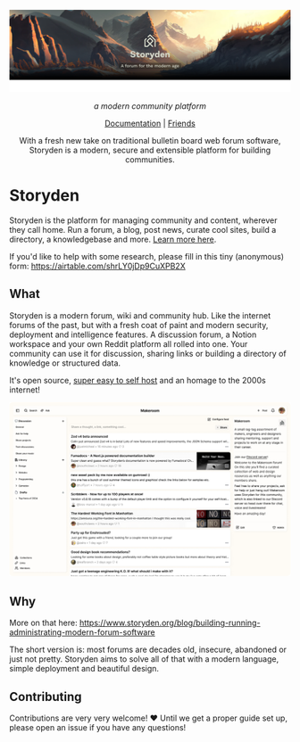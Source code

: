 <p align="center">
  <a aria-label="storyden logo" href="https://storyden.org">
    <img src="home/public/opengraph-1584-396.png"  />
  </a>
</p>

<p align="center">
  <em>a modern community platform</em>
</p>

<p align="center">
  <a
    href="https://storyden.org/docs"
  >Documentation</a>
  |
  <a
    href="https://makeroom.club"
  >Friends</a>
</p>

<p align="center">
  With a fresh new take on traditional bulletin board web forum software,
  Storyden is a modern, secure and extensible platform for building communities.
</p>

# Storyden

Storyden is the platform for managing community and content, wherever they call home. Run a forum, a blog, post news, curate cool sites, build a directory, a knowledgebase and more. [Learn more here](https://www.storyden.org/docs/introduction/what-is-storyden).

If you'd like to help with some research, please fill in this tiny (anonymous) form: https://airtable.com/shrLY0jDp9CuXPB2X

## What

Storyden is a modern forum, wiki and community hub. Like the internet forums of the past, but with a fresh coat of paint and modern security, deployment and intelligence features. A discussion forum, a Notion workspace and your own Reddit platform all rolled into one. Your community can use it for discussion, sharing links or building a directory of knowledge or structured data.

It's open source, [super easy to self host](https://www.storyden.org/docs/introduction/vps) and an homage to the 2000s internet!

![A screenshot of a Storyden instance](home/public/2025_app_screenshot_viewport.png)

## Why

More on that here: https://www.storyden.org/blog/building-running-administrating-modern-forum-software

The short version is: most forums are decades old, insecure, abandoned or just not pretty. Storyden aims to solve all of that with a modern language, simple deployment and beautiful design.

## Contributing

Contributions are very very welcome! ❤️ Until we get a proper guide set up, please open an issue if you have any questions!
